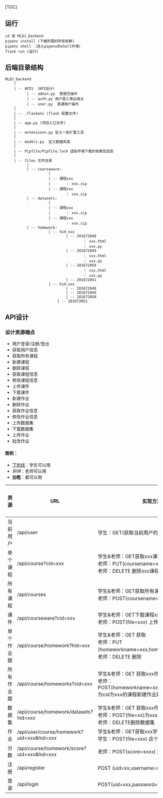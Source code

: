[TOC]


## 运行

```
cd 进 MLOJ_backend
pipenv install (下载所需的所有依赖)
pipenv shell （进入pipenv的shell环境）
flask run (运行)
```


## 后端目录结构

```
MLOJ_backend
	|
	| -- APIS （API设计）
		  | -- admin.py  管理员操作
		  | -- auth.py 用户登入等出相关
		  | -- user.py  普通用户操作
	|
	| -- .flaskenv (flask 配置文件)
	| 
	| -- app.py (项目入口文件)
	|
	| -- extensions.py 定义一些扩展工具 
	|
	| -- models.py  定义数据库类
	|
	| -- Pipfile/Pipfile.lock 虚拟环境下载的依赖包信息 
	|
	| -- files 文件目录
		  |
		  | -- courseware:
		  			|
		  			| -- 课程xxx
		  			|		｜ xxx.zip
		  			| -- 课程xxx
		  					｜ xxx.zip
		  | -- datasets:
		  			|
		  			| -- 课程xxx
		  			|		｜ xxx.zip
		  			| -- 课程xxx
		  					｜ xxx.zip
		  | -- homework:
		  			| -- hid-xxx
		  					| -- 201672048
		  							｜ xxx.html
		  							｜ xxx.py
		  					| -- 201672049
		  							｜ xxx.html
		  							｜ xxx.py
		  					| -- 201672050
		  							｜ xxx.html
		  							｜ xxx.py
		  					| -- 201672051
		  			| -- hid-xxx
		  					| -- 201672048
		  					| -- 201672049
		  					| -- 201672050
	  					| -- 201672051
```

## API设计

### 设计资源端点

* 用户登录/注册/登出
* 获取用户信息
* 获取所有课程
* 新建课程
* 删除课程
* 获取课程信息
* 修改课程信息
* 上传课件
* 下载课件
* 新建作业
* 删除作业
* 获取作业信息
* 修改作业信息
* 上传数据集
* 下载数据集
* 上传作业
* 批改作业

#### 图例：

* <u>下划线</u>：学生可以用
* *斜体*：老师可以用
* **加粗**：都可以用

| 资源       | URL                                        | 实现方法/对应功能                                            | 实现等级 |
| ---------- | ------------------------------------------ | ------------------------------------------------------------ | -------- |
| 当前用户   | /api/user                                  | 学生：GET(获取当前用户的信息)                                | P3       |
| 单个课程   | /api/course?cid=xxx                        | 学生&老师：GET获取xxx课程的信息，<br>老师：PUT(coursename=xxx,desc=xxx)修改xxx课程，<br>老师：DELETE  删除xxx课程 | P0       |
| 所有课程   | /api/courses                               | 学生&老师：GET获取所有课程<br/>老师：POST(coursename=xxx,desc=xxxx)新建一个课程 | P0       |
| 课件       | /api/courseware?cid=xxx                    | 学生&老师：GET下载课程xxx对应的课件<br/>老师：POST(file=xxx) 上传 | P1       |
| 单个作业题 | /api/course/homework?hid=xxx               | 学生&老师：GET 获取<br/>老师：PUT (homeworkname=xxx,homeworkdesc=xxx,type=1)修改<br/>老师：DELETE 删除 | P1       |
| 所有作业题 | /api/course/homeworks?cid=xxx              | 学生&老师：GET 获取xxx作业题的信息<br/>老师：POST(homeworkname=xxx,homeworkdesc=xxx,type=x)为cid为xxx的课程新建作业题，作业题类型为x | P1       |
| 数据集     | /api/course/homework/datasets?hid=xxx      | 学生&老师：GET 获取xxx作业题对应的数据集<br/>老师：POST(file=xx)为xxx上传数据集<br/>老师：DELETE删除数据集 | P2       |
| 作业       | /api/user/course/homework?uid=xxx&hid=xxx  | 学生&老师：GET获取xxx学生的xxx作业信息<br/>学生：POST(file=xxx) 这个学生提交这次作业的答案 | P2       |
| 分数       | /api/course/homework/score?uid=xxx&hid=xxx | 老师：POST(score=xxxx) 为这个人的这个作业打分                | P2       |
| 注册       | /api/register                              | POST (uid=xx,username=xx) 注册                               | P0       |
| 登录       | /api/login                                 | POST(uid=xxx,password=xx)登录                                | P0       |